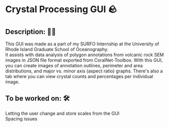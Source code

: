 # **Crystal Processing GUI** 🪨

## Description: 🌋🌊 
This GUI was made as a part of my SURFO Internship at the University of Rhode Island Graduate School of Oceanography.  
It assists with data analysis of polygon annotations from volcanic rock SEM images in JSON file format exported from CoralNet-Toolbox. With this GUI, you can create images of annotation outlines, perimeter and area distributions, and major vs. minor axis (aspect ratio) graphs. There's also a tab where you can view crystal counts and percentages per individual image.

## To be worked on: 🛠️
Letting the user change and store scales from the GUI  
Spacing issues
